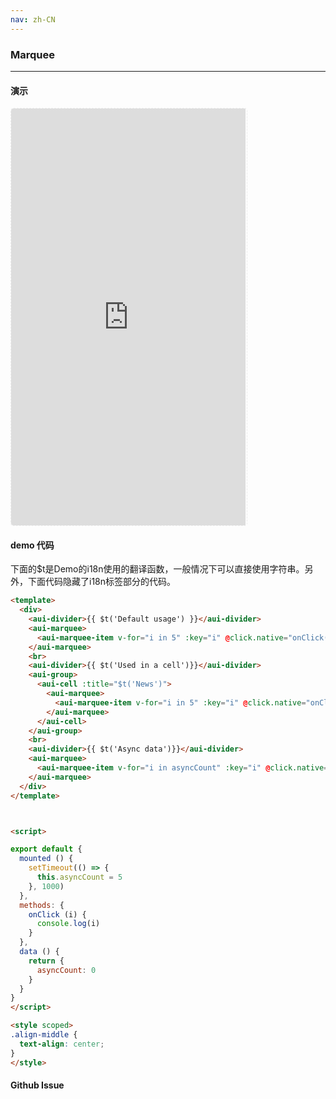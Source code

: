 ```yaml
---
nav: zh-CN
---
```



### Marquee

---

#### 演示

 <div style="width:377px;height:667px;display:inline-block;border:1px dashed #ececec;border-radius:5px;overflow:hidden;">
   <iframe src="http://192.9.200.185:50003/aui-m/#/component/marquee" width="375" height="667" border="0" frameborder="0"></iframe>
 </div>

#### demo 代码

<p class="tip">下面的$t是Demo的i18n使用的翻译函数，一般情况下可以直接使用字符串。另外，下面代码隐藏了i18n标签部分的代码。</p>

``` html
<template>
  <div>
    <aui-divider>{{ $t('Default usage') }}</aui-divider>
    <aui-marquee>
      <aui-marquee-item v-for="i in 5" :key="i" @click.native="onClick(i)" class="align-middle">hello world {{i}}</aui-marquee-item>
    </aui-marquee>
    <br>
    <aui-divider>{{ $t('Used in a cell')}}</aui-divider>
    <aui-group>
      <aui-cell :title="$t('News')">
        <aui-marquee>
          <aui-marquee-item v-for="i in 5" :key="i" @click.native="onClick(i)">{{ $t('JavaScript is the best language')}} {{i}}</aui-marquee-item>
        </aui-marquee>
      </aui-cell>
    </aui-group>
    <br>
    <aui-divider>{{ $t('Async data')}}</aui-divider>
    <aui-marquee>
      <aui-marquee-item v-for="i in asyncCount" :key="i" @click.native="onClick(i)" class="align-middle">hello world {{i}}</aui-marquee-item>
    </aui-marquee>
  </div>
</template>



<script>

export default {
  mounted () {
    setTimeout(() => {
      this.asyncCount = 5
    }, 1000)
  },
  methods: {
    onClick (i) {
      console.log(i)
    }
  },
  data () {
    return {
      asyncCount: 0
    }
  }
}
</script>

<style scoped>
.align-middle {
  text-align: center;
}
</style>
```


#### Github Issue